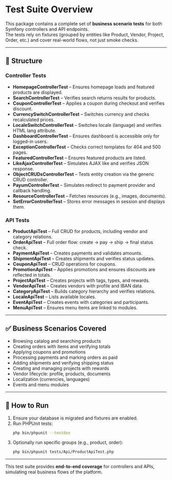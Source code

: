 # Test Suite Overview

This package contains a complete set of **business scenario tests** for both Symfony controllers and API endpoints.  
The tests rely on fixtures (grouped by entities like Product, Vendor, Project, Order, etc.) and cover real-world flows, not just smoke checks.

---

## 📂 Structure

### Controller Tests
- **HomepageControllerTest** – Ensures homepage loads and featured products are displayed.
- **SearchControllerTest** – Verifies search returns results for products.
- **CouponControllerTest** – Applies a coupon during checkout and verifies discount.
- **CurrencySwitchControllerTest** – Switches currency and checks recalculated prices.
- **LocaleSwitchControllerTest** – Switches locale (language) and verifies HTML lang attribute.
- **DashboardControllerTest** – Ensures dashboard is accessible only for logged-in users.
- **ExceptionControllerTest** – Checks correct templates for 404 and 500 pages.
- **FeaturedControllerTest** – Ensures featured products are listed.
- **LikeAjaxControllerTest** – Simulates AJAX like and verifies JSON response.
- **ObjectCRUDsControllerTest** – Tests entity creation via the generic CRUD controller.
- **PayumControllerTest** – Simulates redirect to payment provider and callback handling.
- **ResourceControllerTest** – Fetches resources (e.g., images, documents).
- **SetErrorControllerTest** – Stores error messages in session and displays them.

### API Tests
- **ProductApiTest** – Full CRUD for products, including vendor and category relations.
- **OrderApiTest** – Full order flow: create → pay → ship → final status check.
- **PaymentApiTest** – Creates payments and validates amounts.
- **ShipmentApiTest** – Creates shipments and verifies status updates.
- **CouponApiTest** – CRUD operations for coupons.
- **PromotionApiTest** – Applies promotions and ensures discounts are reflected in totals.
- **ProjectApiTest** – Creates projects with tags, types, and rewards.
- **VendorApiTest** – Creates vendors with profile and IBAN data.
- **CategoryApiTest** – Builds category hierarchy and verifies relations.
- **LocaleApiTest** – Lists available locales.
- **EventApiTest** – Creates events with categories and participants.
- **MenuApiTest** – Ensures menu items are linked to modules.

---

## ✅ Business Scenarios Covered
- Browsing catalog and searching products
- Creating orders with items and verifying totals
- Applying coupons and promotions
- Processing payments and marking orders as paid
- Adding shipments and verifying shipping status
- Creating and managing projects with rewards
- Vendor lifecycle: profile, products, documents
- Localization (currencies, languages)
- Events and menu modules

---

## 🚀 How to Run
1. Ensure your database is migrated and fixtures are enabled.
2. Run PHPUnit tests:
   ```bash
   php bin/phpunit --testdox
   ```
3. Optionally run specific groups (e.g., product, order):
   ```bash
   php bin/phpunit tests/Api/ProductApiTest.php
   ```

---

This test suite provides **end-to-end coverage** for controllers and APIs, simulating real business flows of the platform.
